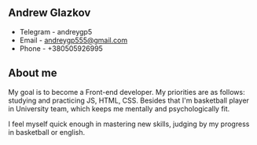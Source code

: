## Andrew Glazkov

* Telegram - andreygp5
* Email - andreygp555@gmail.com
* Phone - +380505926995

## About me

My goal is to become a Front-end developer. My priorities are as follows: studying and practicing JS, HTML, CSS. Besides that I'm basketball player in University team, which keeps me mentally and psychologically fit.

I feel myself quick enough in mastering new skills, judging by my progress in basketball or english.
